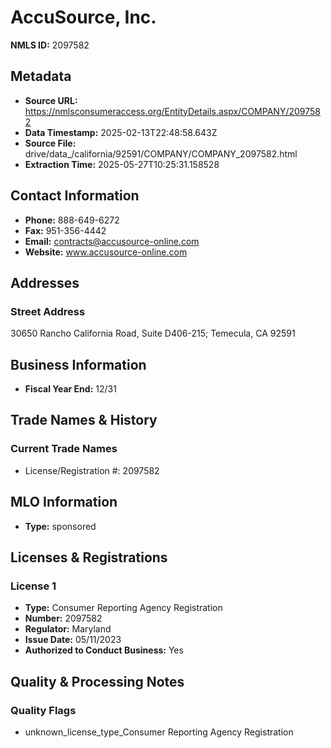# AccuSource, Inc.

**NMLS ID:** 2097582

## Metadata
- **Source URL:** https://nmlsconsumeraccess.org/EntityDetails.aspx/COMPANY/2097582
- **Data Timestamp:** 2025-02-13T22:48:58.643Z
- **Source File:** drive/data_/california/92591/COMPANY/COMPANY_2097582.html
- **Extraction Time:** 2025-05-27T10:25:31.158528

## Contact Information
- **Phone:** 888-649-6272
- **Fax:** 951-356-4442
- **Email:** contracts@accusource-online.com
- **Website:** www.accusource-online.com

## Addresses
### Street Address
30650 Rancho California Road, Suite D406-215; Temecula, CA 92591

## Business Information
- **Fiscal Year End:** 12/31

## Trade Names & History
### Current Trade Names
- License/Registration #: 2097582

## MLO Information
- **Type:** sponsored

## Licenses & Registrations

### License 1
- **Type:** Consumer Reporting Agency Registration
- **Number:** 2097582
- **Regulator:** Maryland
- **Issue Date:** 05/11/2023
- **Authorized to Conduct Business:** Yes

## Quality & Processing Notes
### Quality Flags
- unknown_license_type_Consumer Reporting Agency Registration

